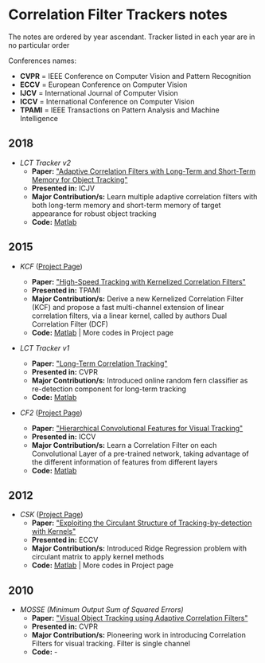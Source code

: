 # Correlation Filter Trackers notes

The notes are ordered by year ascendant. Tracker listed in each year are in no particular order

Conferences names:
* __CVPR__ = IEEE Conference on Computer Vision and Pattern Recognition
* __ECCV__ = European Conference on Computer Vision
* __IJCV__ = International Journal of Computer Vision
* __ICCV__ = International Conference on Computer Vision
* __TPAMI__ = IEEE Transactions on Pattern Analysis and Machine Intelligence

## 2018
	
* _LCT Tracker v2_
	* __Paper:__ ["Adaptive Correlation Filters with Long-Term and Short-Term Memory for Object Tracking"](https://drive.google.com/open?id=0B8-i_hZvGyZNb2I2aVVxbmpWZmM)
	* __Presented in:__ ICJV
	* __Major Contribution/s:__ Learn multiple adaptive correlation filters with both long-term memory and short-term memory of target appearance for robust object tracking
	* __Code:__ [Matlab](https://github.com/chaoma99/lct-tracker) 

## 2015

* _KCF_ ([Project Page](http://www.robots.ox.ac.uk/~joao/circulant/))
	* __Paper:__ ["High-Speed Tracking with Kernelized Correlation Filters"](http://www.robots.ox.ac.uk/~joao/publications/henriques_tpami2015.pdf)
	* __Presented in:__ TPAMI
	* __Major Contribution/s:__ Derive a new Kernelized Correlation Filter (KCF) and propose a fast multi-channel extension of
linear correlation filters, via a linear kernel, called by authors Dual Correlation Filter (DCF)
	* __Code:__ [Matlab](http://www.robots.ox.ac.uk/~joao/circulant/tracker_release2.zip) | More codes in Project page

* _LCT Tracker v1_
	* __Paper:__ ["Long-Term Correlation Tracking"](http://www.cv-foundation.org/openaccess/content_cvpr_2015/papers/Ma_Long-Term_Correlation_Tracking_2015_CVPR_paper.pdf)
	* __Presented in:__ CVPR
	* __Major Contribution/s:__ Introduced online random fern classifier as re-detection component for long-term tracking
	* __Code:__ [Matlab](https://github.com/chaoma99/lct-tracker) 

* _CF2_ ([Project Page](https://sites.google.com/site/chaoma99/iccv15-tracking))
	* __Paper:__ ["Hierarchical Convolutional Features for Visual Tracking"](https://drive.google.com/file/d/0B8-i_hZvGyZNZS1YV2tvSDVTeE0/view?usp=sharing)
	* __Presented in:__ ICCV
	* __Major Contribution/s:__ Learn a Correlation Filter on each Convolutional Layer of a pre-trained network, taking advantage of the different information of features from different layers
	* __Code:__ [Matlab](https://github.com/jbhuang0604/CF2) 

## 2012

* _CSK_ ([Project Page](http://www.robots.ox.ac.uk/~joao/circulant/))
	* __Paper:__ ["Exploiting the Circulant Structure of Tracking-by-detection with Kernels"](http://www.robots.ox.ac.uk/~joao/publications/henriques_eccv2012.pdf)
	* __Presented in:__ ECCV
	* __Major Contribution/s:__ Introduced Ridge Regression problem with circulant matrix to apply kernel methods
	* __Code:__ [Matlab](http://www.robots.ox.ac.uk/~joao/circulant/tracker_release.zip) | More codes in Project page

## 2010

* _MOSSE (Minimum Output Sum of Squared Errors)_
	* __Paper:__ ["Visual Object Tracking using Adaptive Correlation Filters"](http://www.cs.colostate.edu/~vision/publications/bolme_cvpr10.pdf)
	* __Presented in:__ CVPR
	* __Major Contribution/s:__ Pioneering work in introducing Correlation Filters for visual tracking. Filter is single channel
	* __Code:__ -

